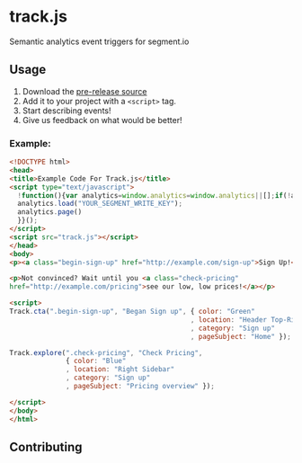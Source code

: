 # track.js
Semantic analytics event triggers for segment.io

## Usage
1. Download the [pre-release
source](https://raw.githubusercontent.com/zincmade/track.js/master/lib/track.js)
2. Add it to your project with a `<script>` tag.
3. Start describing events!
4. Give us feedback on what would be better!

### Example:

```html
<!DOCTYPE html>
<head>
<title>Example Code For Track.js</title>
<script type="text/javascript">
  !function(){var analytics=window.analytics=window.analytics||[];if(!analytics.initialize)if(analytics.invoked)window.console&&console.error&&console.error("Segment snippet included twice.");else{analytics.invoked=!0;analytics.methods=["trackSubmit","trackClick","trackLink","trackForm","pageview","identify","group","track","ready","alias","page","once","off","on"];analytics.factory=function(t){return function(){var e=Array.prototype.slice.call(arguments);e.unshift(t);analytics.push(e);return analytics}};for(var t=0;t<analytics.methods.length;t++){var e=analytics.methods[t];analytics[e]=analytics.factory(e)}analytics.load=function(t){var e=document.createElement("script");e.type="text/javascript";e.async=!0;e.src=("https:"===document.location.protocol?"https://":"http://")+"cdn.segment.com/analytics.js/v1/"+t+"/analytics.min.js";var n=document.getElementsByTagName("script")[0];n.parentNode.insertBefore(e,n)};analytics.SNIPPET_VERSION="3.0.1";
  analytics.load("YOUR_SEGMENT_WRITE_KEY");
  analytics.page()
  }}();
</script>
<script src="track.js"></script>
</head>
<body>
<p><a class="begin-sign-up" href="http://example.com/sign-up">Sign Up!</a></p>

<p>Not convinced? Wait until you <a class="check-pricing"
href="http://example.com/pricing">see our low, low prices!</a></p>

<script>
Track.cta(".begin-sign-up", "Began Sign up", { color: "Green"
                                             , location: "Header Top-Right"
                                             , category: "Sign up"
                                             , pageSubject: "Home" });

Track.explore(".check-pricing", "Check Pricing",
              { color: "Blue"
              , location: "Right Sidebar"
              , category: "Sign up"
              , pageSubject: "Pricing overview" });

</script>
</body>
</html>
```


## Contributing

##

